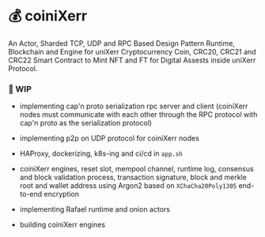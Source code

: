 


# 💰 coiniXerr

An Actor, Sharded TCP, UDP and RPC Based Design Pattern Runtime, Blockchain and Engine for uniXerr Cryptocurrency Coin, CRC20, CRC21 and CRC22 Smart Contract to Mint NFT and FT for Digital Assests inside uniXerr Protocol.

### 📌 WIP 

* implementing cap'n proto serialization rpc server and client (coiniXerr nodes must communicate with each other through the RPC protocol with cap'n proto as the serialization protocol)

* implementing p2p on UDP protocol for coiniXerr nodes 

* HAProxy, dockerizing, k8s-ing and ci/cd in `app.sh`

* coiniXerr engines, reset slot, mempool channel, runtime log, consensus and block validation process, transaction signature, block and merkle root and wallet address using Argon2 based on `XChaCha20Poly1305` end-to-end encryption

* implementing Rafael runtime and onion actors

* building coiniXerr engines
